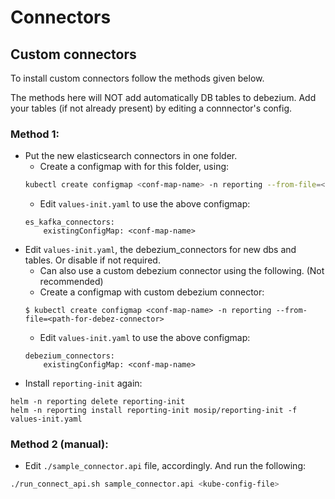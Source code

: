 # Connectors

## Custom connectors
To install custom  connectors follow the methods given below. 

The methods here will NOT add automatically DB tables to debezium. Add your tables (if not already present) by editing a connnector's config.

### Method 1:
* Put the new elasticsearch connectors in one folder.
    * Create a configmap with for this folder, using:
    ```sh
    kubectl create configmap <conf-map-name> -n reporting --from-file=<folder-path>
    ```
    * Edit `values-init.yaml` to use the above configmap:
    ```
    es_kafka_connectors:
        existingConfigMap: <conf-map-name>
    ```
* Edit `values-init.yaml`, the debezium_connectors for new dbs and tables. Or disable if not required.
    * Can also use a custom debezium connector using the following. (Not recommended)
    * Create a configmap with custom debezium connector:
    ```
    $ kubectl create configmap <conf-map-name> -n reporting --from-file=<path-for-debez-connector>
    ```
    - Edit `values-init.yaml` to use the above configmap:
    ```
    debezium_connectors:
        existingConfigMap: <conf-map-name>
    ```
* Install `reporting-init` again:
```
helm -n reporting delete reporting-init
helm -n reporting install reporting-init mosip/reporting-init -f values-init.yaml
```

### Method 2 (manual):

* Edit `./sample_connector.api` file, accordingly. And run the following:
```sh
./run_connect_api.sh sample_connector.api <kube-config-file>
```
